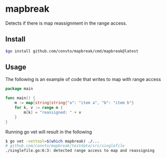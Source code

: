 # mapbreak
Detects if there is map reassignment in the range access.

## Install
```bash
$go install github.com/convto/mapbreak/cmd/mapbreak@latest
```

## Usage

The following is an example of code that writes to map with range access

```main.go
package main

func main() {
	m := map[string]string{"a": "item a", "b": "item b"}
	for k, v := range m {
		m[k] = "reassigned: " + v
	}
}
```

Running go vet will result in the following

```bash
$ go vet -vettool=$(which mapbreak) ./...
# github.com/convto/mapbreak/testdata/src/singlefile
./singlefile.go:6:3: detected range access to map and reassigning
```
